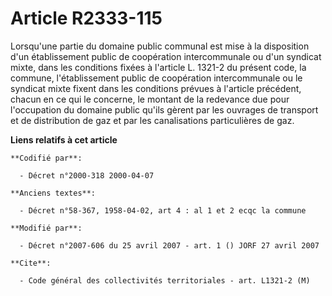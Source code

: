 # Article R2333-115

Lorsqu'une partie du domaine public communal est mise à la disposition d'un établissement public de coopération
intercommunale ou d'un syndicat mixte, dans les conditions fixées à l'article L. 1321-2 du présent code, la commune,
l'établissement public de coopération intercommunale ou le syndicat mixte fixent dans les conditions prévues à l'article
précédent, chacun en ce qui le concerne, le montant de la redevance due pour l'occupation du domaine public qu'ils gèrent par
les ouvrages de transport et de distribution de gaz et par les canalisations particulières de gaz.

**Liens relatifs à cet article**

	**Codifié par**:

	  - Décret n°2000-318 2000-04-07

	**Anciens textes**:

	  - Décret n°58-367, 1958-04-02, art 4 : al 1 et 2 ecqc la commune

	**Modifié par**:

	  - Décret n°2007-606 du 25 avril 2007 - art. 1 () JORF 27 avril 2007

	**Cite**:

	  - Code général des collectivités territoriales - art. L1321-2 (M)
